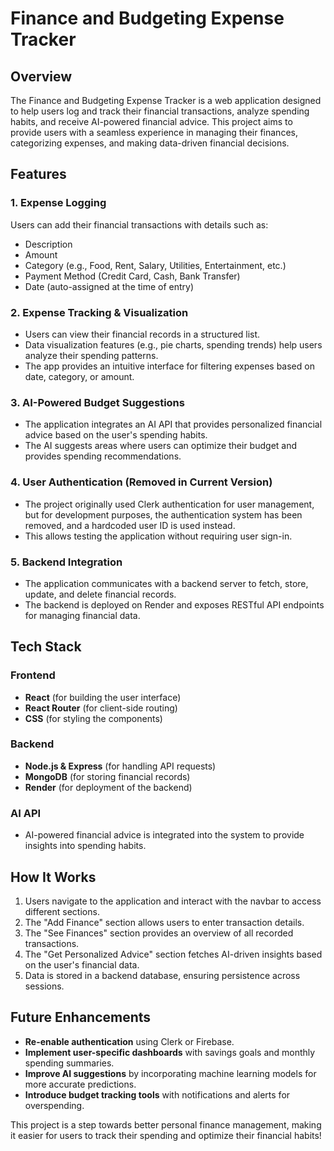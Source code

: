 # Finance and Budgeting Expense Tracker

## Overview
The Finance and Budgeting Expense Tracker is a web application designed to help users log and track their financial transactions, analyze spending habits, and receive AI-powered financial advice. This project aims to provide users with a seamless experience in managing their finances, categorizing expenses, and making data-driven financial decisions.

## Features

### 1. **Expense Logging**
Users can add their financial transactions with details such as:
- Description
- Amount
- Category (e.g., Food, Rent, Salary, Utilities, Entertainment, etc.)
- Payment Method (Credit Card, Cash, Bank Transfer)
- Date (auto-assigned at the time of entry)

### 2. **Expense Tracking & Visualization**
- Users can view their financial records in a structured list.
- Data visualization features (e.g., pie charts, spending trends) help users analyze their spending patterns.
- The app provides an intuitive interface for filtering expenses based on date, category, or amount.

### 3. **AI-Powered Budget Suggestions**
- The application integrates an AI API that provides personalized financial advice based on the user's spending habits.
- The AI suggests areas where users can optimize their budget and provides spending recommendations.

### 4. **User Authentication (Removed in Current Version)**
- The project originally used Clerk authentication for user management, but for development purposes, the authentication system has been removed, and a hardcoded user ID is used instead.
- This allows testing the application without requiring user sign-in.

### 5. **Backend Integration**
- The application communicates with a backend server to fetch, store, update, and delete financial records.
- The backend is deployed on Render and exposes RESTful API endpoints for managing financial data.

## Tech Stack
### **Frontend**
- **React** (for building the user interface)
- **React Router** (for client-side routing)
- **CSS** (for styling the components)

### **Backend**
- **Node.js & Express** (for handling API requests)
- **MongoDB** (for storing financial records)
- **Render** (for deployment of the backend)

### **AI API**
- AI-powered financial advice is integrated into the system to provide insights into spending habits.

## How It Works
1. Users navigate to the application and interact with the navbar to access different sections.
2. The "Add Finance" section allows users to enter transaction details.
3. The "See Finances" section provides an overview of all recorded transactions.
4. The "Get Personalized Advice" section fetches AI-driven insights based on the user's financial data.
5. Data is stored in a backend database, ensuring persistence across sessions.

## Future Enhancements
- **Re-enable authentication** using Clerk or Firebase.
- **Implement user-specific dashboards** with savings goals and monthly spending summaries.
- **Improve AI suggestions** by incorporating machine learning models for more accurate predictions.
- **Introduce budget tracking tools** with notifications and alerts for overspending.

This project is a step towards better personal finance management, making it easier for users to track their spending and optimize their financial habits!
